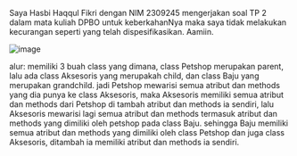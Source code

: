 Saya Hasbi Haqqul Fikri dengan NIM 2309245 mengerjakan soal TP 2 dalam mata kuliah DPBO untuk keberkahanNya maka saya tidak melakukan kecurangan seperti yang telah dispesifikasikan. Aamiin.


![image](https://github.com/user-attachments/assets/c3c68358-5ec0-4ac4-8643-29cdbdde33cf)

alur: memiliki 3 buah class yang dimana, class Petshop merupakan parent, lalu ada class Aksesoris yang merupakah child, dan class Baju yang merupakan grandchild.
      jadi Petshop mewarisi semua atribut dan methods yang dia punya ke class Aksesoris, maka Aksesoris memiliki semua atribut dan methods dari Petshop di tambah 
      atribut dan methods ia sendiri, lalu Aksesoris mewarisi lagi semua atribut dan methods termasuk atribut dan methods yang dimiliki oleh petshop pada class Baju. 
      sehingga Baju memiliki semua atribut dan methods yang dimiliki oleh class Petshop dan juga class Aksesoris, ditambah ia memiliki atribut dan methods ia sendiri.

